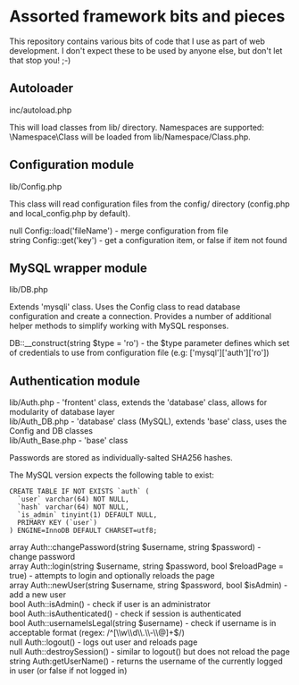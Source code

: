 # Assorted framework bits and pieces

This repository contains various bits of code that I use as part of web development.
I don't expect these to be used by anyone else, but don't let that stop you! ;-)

## Autoloader

inc/autoload.php

This will load classes from lib/ directory.
Namespaces are supported: \Namespace\Class will be loaded from lib/Namespace/Class.php.

## Configuration module

lib/Config.php

This class will read configuration files from the config/ directory (config.php and local\_config.php by default).

null Config::load('fileName') - merge configuration from file<br>
string Config::get('key') - get a configuration item, or false if item not found

## MySQL wrapper module

lib/DB.php

Extends 'mysqli' class.
Uses the Config class to read database configuration and create a connection.
Provides a number of additional helper methods to simplify working with MySQL responses.

DB::\_\_construct(string $type = 'ro') - the $type parameter defines which set of credentials to use from configuration file (e.g: ['mysql']['auth']['ro'])

## Authentication module

lib/Auth.php - 'frontent' class, extends the 'database' class, allows for modularity of database layer<br>
lib/Auth\_DB.php - 'database' class (MySQL), extends 'base' class, uses the Config and DB classes<br>
lib/Auth\_Base.php - 'base' class

Passwords are stored as individually-salted SHA256 hashes.

The MySQL version expects the following table to exist:
 
	CREATE TABLE IF NOT EXISTS `auth` (
	  `user` varchar(64) NOT NULL,
	  `hash` varchar(64) NOT NULL,
	  `is_admin` tinyint(1) DEFAULT NULL,
	  PRIMARY KEY (`user`)
	) ENGINE=InnoDB DEFAULT CHARSET=utf8;

array Auth::changePassword(string $username, string $password) - change password<br>
array Auth::login(string $username, string $password, bool $reloadPage = true) - attempts to login and optionally reloads the page<br>
array Auth::newUser(string $username, string $password, bool $isAdmin) - add a new user<br>
bool Auth::isAdmin() - check if user is an administrator<br>
bool Auth::isAuthenticated() - check if session is authenticated<br>
bool Auth::usernameIsLegal(string $username) - check if username is in acceptable format (regex: /^[\\w\\d\\.\\-\\@]+$/)<br>
null Auth::logout() - logs out user and reloads page<br>
null Auth::destroySession() - similar to logout() but does not reload the page<br>
string Auth:getUserName() - returns the username of the currently logged in user (or false if not logged in)
